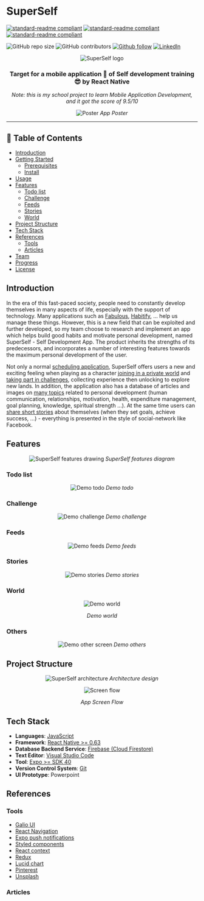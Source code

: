 <h1>SuperSelf</h3>

[![standard-readme compliant](https://img.shields.io/badge/self%20development-mobile-brightgreen.svg?style=flat-square)](https://github.com/lhmson/SuperSelf)
[![standard-readme compliant](https://img.shields.io/badge/react%20native-61dafb.svg?style=flat-square)](https://reactnative.dev/)
[![standard-readme compliant](https://img.shields.io/badge/firebase-f8ac2b.svg?style=flat-square)](https://firebase.google.com/)

![GitHub repo size](https://img.shields.io/github/repo-size/lhmson/SuperSelf)
![GitHub contributors](https://img.shields.io/github/contributors/lhmson/SuperSelf) <!--![GitHub stars](https://img.shields.io/github/stars/lhmson/SuperSelf)
![GitHub forks](https://img.shields.io/github/forks/lhmson/SuperSelf)-->
[![Github follow](https://img.shields.io/github/followers/lhmson?label=Follow&style=social)](https://github.com/lhmson)
[![LinkedIn](https://img.shields.io/badge/-LinkedIn-black.svg?logo=linkedin&color=blue)](https://linkedin.com/in/leesown)

<p align="center">
 <img src="https://github.com/lhmson/SuperSelf/blob/master/src/utils/superself-logo.png?raw=true" alt="SuperSelf logo"></a>
</p>

<h3 align="center">Target for a mobile application 🎯 of Self development training 😎 by React Native</h3>

<p align="center"><i>Note: this is my school project to learn Mobile Application Development, and it got the score of 9.5/10</i></p>

<p align="center">
 <img src="https://github.com/lhmson/SuperSelf/blob/master/assets/PosterOffical.png?raw=true" alt="Poster"></a>
 <i>App Poster</i>
</p>

---

## 📝 Table of Contents

- [Introduction](#introduction)
- [Getting Started](#getting_started)
	- [Prerequisites](#prerequisites)
	- [Install](#install)
- [Usage](#usage)
- [Features](#features)
	- [Todo list](#todo-list)
	- [Challenge](#challenge)
	- [Feeds](#feeds)
	- [Stories](#stories)
	- [World](#world)
- [Project Structure](#project-structure)
- [Tech Stack](#tech-stack)
- [References](#references)
	- [Tools](#tools)
	- [Articles](#articles)
- [Team](#team)
- [Progress](#progress)
- [License](#license)

## Introduction

In the era of this fast-paced society, people need to constantly develop themselves in many aspects of life, especially with the support of technology. Many applications such as [Fabulous](https://www.thefabulous.co/), [Habitify](https://www.habitify.me/), ... help us manage these things. However, this is a new field that can be exploited and further developed, so my team choose to research and implement an app which helps build good habits and motivate personal development, named SuperSelf - Self Development App. The product inherits the strengths of its predecessors, and incorporates a number of interesting features towards the maximum personal development of the user.

Not only a normal [scheduling application](#todo-list), SuperSelf offers users a new and exciting feeling when playing as a character [joining in a private world](#world) and [taking part in challenges](#challenge), collecting experience then unlocking to explore new lands. In addition, the application also has a database of articles and images on [many topics](#feeds) related to personal development (human communication, relationships, motivation, health, expenditure management, goal planning, knowledge, spiritual strength ...). At the same time users can [share short stories](#stories) about themselves (when they set goals, achieve success, ...) - everything is presented in the style of social-network like Facebook.

## Features

<p align="center">
 <img src="https://github.com/lhmson/SuperSelf/blob/readme/features_diagram.png?raw=true" alt="SuperSelf features drawing"></a>
 <i>SuperSelf features diagram</i>
</p>

### Todo list

<p align="center">
 <img src="https://github.com/lhmson/SuperSelf/blob/readme/assets/demo1.png?raw=true" alt="Demo todo"></a>
 <i>Demo todo</i>
</p>

### Challenge

<p align="center">
 <img src="https://github.com/lhmson/SuperSelf/blob/readme/assets/demo2.png?raw=true" alt="Demo challenge"></a>
 <i>Demo challenge</i>
</p>

### Feeds

<p align="center">
 <img src="https://github.com/lhmson/SuperSelf/blob/readme/assets/demo3.png?raw=true" alt="Demo feeds"></a>
 <i>Demo feeds</i>
</p>

### Stories

<p align="center">
 <img src="https://github.com/lhmson/SuperSelf/blob/readme/assets/demo4.png?raw=true" alt="Demo stories"></a>
 <i>Demo stories</i>
</p>

### World

<p align="center">
 <img src="https://github.com/lhmson/SuperSelf/blob/readme/assets/demo5.png?raw=true" alt="Demo world"></a>
</p>

<p align="center">
	<i>Demo world</i>
</p>

### Others

<p align="center">
 <img src="https://github.com/lhmson/SuperSelf/blob/readme/assets/demo6.png?raw=true" alt="Demo other screen"></a>
 <i>Demo others</i>
</p>

## Project Structure

<p align="center">
 <img src="https://github.com/lhmson/SuperSelf/blob/readme/architecture.png?raw=true" alt="SuperSelf architecture"></a>
 <i>Architecture design</i>
</p>

<p align="center">
 <img src="https://github.com/lhmson/SuperSelf/blob/readme/screen_flow.png?raw=true" alt="Screen flow"></a>
</p>

<p align="center">
	<i>App Screen Flow</i>
</p>

## Tech Stack

- **Languages**: [JavaScript](https://developer.mozilla.org/en-US/docs/Web/JavaScript)
- **Framework**: [React Native >= 0.63](https://reactnative.dev/)
- **Database Backend Service**: [Firebase (Cloud Firestore)](https://firebase.google.com/)
- **Text Editor**: [Visual Studio Code](https://code.visualstudio.com/)
- **Tool**: [Expo >= SDK 40](https://docs.expo.io/)
- **Version Control System**: [Git](https://git-scm.com/)
- **UI Prototype**: Powerpoint

## References

### Tools

- [Galio UI](https://galio.io/)
- [React Navigation](https://reactnavigation.org/)
- [Expo push notifications](https://docs.expo.io/push-notifications/overview/)
- [Styled components](https://github.com/styled-components/styled-components)
- [React context](https://reactjs.org/docs/context.html)
- [Redux](https://redux.js.org/introduction/getting-started)
- [Lucid chart](https://www.lucidchart.com/pages/)
- [Pinterest](https://www.pinterest.com/)
- [Unsplash](https://unsplash.com/)

### Articles

<!--
## Introduction

Standard Readme started with the issue originally posed by [@maxogden](https://github.com/maxogden) over at [feross/standard](https://github.com/feross/standard) in [this issue](https://github.com/feross/standard/issues/141), about whether or not a tool to standardize readmes would be useful. A lot of that discussion ended up in [zcei's standard-readme](https://github.com/zcei/standard-readme/issues/1) repository. While working on maintaining the [IPFS](https://github.com/ipfs) repositories, I needed a way to standardize Readmes across that organization. This specification started as a result of that.

> Your documentation is complete when someone can use your module without ever
having to look at its code. This is very important. This makes it possible for
you to separate your module's documented interface from its internal
implementation (guts). This is good because it means that you are free to
change the module's internals as long as the interface remains the same.

> Remember: the documentation, not the code, defines what a module does.

~ [Ken Williams, Perl Hackers](http://mathforum.org/ken/perl_modules.html#document)

Writing READMEs is way too hard, and keeping them maintained is difficult. By offloading this process - making writing easier, making editing easier, making it clear whether or not an edit is up to spec or not - you can spend less time worrying about whether or not your initial documentation is good, and spend more time writing and using code.

By having a standard, users can spend less time searching for the information they want. They can also build tools to gather search terms from descriptions, to automatically run example code, to check licensing, and so on.

The goals for this repository are:

1. A well defined **specification**. This can be found in the [Spec document](spec.md). It is a constant work in progress; please open issues to discuss changes.
2. **An example README**. This Readme is fully standard-readme compliant, and there are more examples in the `example-readmes` folder.
3. A **linter** that can be used to look at errors in a given Readme. Please refer to the [tracking issue](https://github.com/RichardLitt/standard-readme/issues/5).
4. A **generator** that can be used to quickly scaffold out new READMEs. See [generator-standard-readme](https://github.com/RichardLitt/generator-standard-readme).
5. A **compliant badge** for users. See [the badge](#badge).

## Prerequisites

This project uses [node](http://nodejs.org) and [npm](https://npmjs.com). Go check them out if you don't have them locally installed.

```sh
$ npm install --global standard-readme-spec
```

## Install

This project uses [node](http://nodejs.org) and [npm](https://npmjs.com). Go check them out if you don't have them locally installed.

```sh
$ npm install --global standard-readme-spec
```

## Usage

This project uses [node](http://nodejs.org) and [npm](https://npmjs.com). Go check them out if you don't have them locally installed.

```sh
$ npm install --global standard-readme-spec
```

## Features

This is only a documentation package. You can print out [spec.md](spec.md) to your console:

```sh
$ standard-readme-spec
# Prints out the standard-readme spec
```

### Generator

To use the generator, look at [generator-standard-readme](https://github.com/RichardLitt/generator-standard-readme). There is a global executable to run the generator in that package, aliased as `standard-readme`.

## Project Structure

Put the information there

## Badge

If your README is compliant with Standard-Readme and you're on GitHub, it would be great if you could add the badge. This allows people to link back to this Spec, and helps adoption of the README. The badge is **not required**.

[![standard-readme compliant](https://img.shields.io/badge/readme%20style-standard-brightgreen.svg?style=flat-square)](https://github.com/RichardLitt/standard-readme)

To add in Markdown format, use this code:

```
[![standard-readme compliant](https://img.shields.io/badge/readme%20style-standard-brightgreen.svg?style=flat-square)](https://github.com/RichardLitt/standard-readme)
```

## Tech Stack

To see how the specification has been applied, see the [example-readmes](example-readmes/).

## Tools

To see how the specification has been applied, see the [example-readmes](example-readmes/).

## References

- [Art of Readme](https://github.com/noffle/art-of-readme) - 💌 Learn the art of writing quality READMEs.
- [open-source-template](https://github.com/davidbgk/open-source-template/) - A README template to encourage open-source contributions.

## Contributing

Feel free to dive in! [Open an issue](https://github.com/RichardLitt/standard-readme/issues/new) or submit PRs.

Standard Readme follows the [Contributor Covenant](http://contributor-covenant.org/version/1/3/0/) Code of Conduct.

### Team

This project exists thanks to all the people who contribute. 
<a href="https://github.com/RichardLitt/standard-readme/graphs/contributors"><img src="https://opencollective.com/standard-readme/contributors.svg?width=890&button=false" /></a>

## Progress

Something about plans, cycles,... to keep details

## License

[MIT](LICENSE) © Richard Littauer
-->

